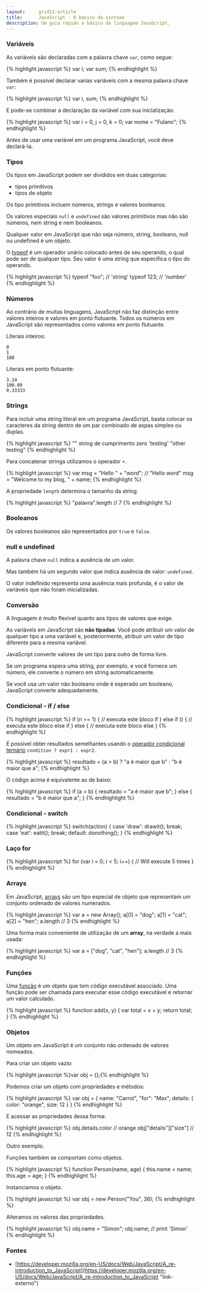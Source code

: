```yaml
---
layout:     grid12-article
title:      JavaScript - O básico da sintaxe
description: Um guia rápido e básico da linguagem JavaScript.
---
```



### Variáveis

As variáveis são declaradas com a palavra chave `var`, como segue:

{% highlight javascript %}
var i;
var sum;
{% endhighlight %}

Também é possível declarar varias variáveis com a mesma palavra chave `var`:

{% highlight javascript %}
var i, sum;
{% endhighlight %}

E pode-se combinar a declaração da variável com sua inicialização:

{% highlight javascript %}
var i = 0, j = 0, k = 0;
var nome = "Fulano";
{% endhighlight %}

Antes de usar uma variável em um programa JavaScript, você deve declará-la. 



### Tipos

Os tipos em JavaScript podem ser divididos em duas categorias:

- tipos primitivos
- tipos de objeto

Os tipo primitivos incluem números, strings e valores booleanos.

Os valores especiais `null` e `undefined` são valores primitivos mas não são números, nem string e nem booleanos.

Qualquer valor em JavaScript que não seja número, string, booleano, null ou undefined é um objeto.

O [typeof](../refs/typeof/) é um operador unário colocado antes de seu operando, o qual pode ser de qualquer tipo. Seu valor é uma string 
que especifica o tipo do operando.

{% highlight javascript %}
typeof "foo"; // 'string'
typeof 123;   // 'number'
{% endhighlight %}



### Números

Ao contrário de muitas linguagens, JavaScript não faz distinção entre valores inteiros e valores em ponto flutuante.
Todos os números em JavaScript são representados como valores em ponto flutuante.

Literais inteiros:

    0
    1
    100

Literais em ponto flutuante:

    3.14
    100.09
    0.33333



### Strings

Para incluir uma string literal em um programa JavaScript, basta colocar os caracteres da string dentro de um par combinado
de aspas simples ou duplas.

{% highlight javascript %}
"" string de cumprimento zero
'testing'
"other testing"
{% endhighlight %}

Para concatenar strings utilizamos o operador `+`.

{% highlight javascript %}
var msg = "Hello " + "word"; // "Hello word"
msg = "Welcome to my blog, " + name;
{% endhighlight %}

A propriedade `length` determina o tamanho da string.

{% highlight javascript %}
"palavra".length // 7
{% endhighlight %}



### Booleanos

Os valores booleanos são representados por `true` e `false`.



### null e undefined

A palavra chave `null` indica a ausência de um valor.

Mas também há um segundo valor que indica ausência de valor: `undefined`.

O valor indefinido representa uma ausência mais profunda, é o valor de variáveis que não foram inicializadas.



### Conversão

A linguagem é muito flexível quanto aos tipos de valores que exige.

As variáveis em JavaScript são __não tipadas__. Você pode atribuir um valor de qualquer tipo a uma variável e, posteriormente,
atribuir um valor de tipo diferente para a mesma variável.

JavaScript converte valores de um tipo para outro de forma livre.

Se um programa espera uma string, por exemplo, e você fornece um número, ele converte o número em string automaticamente.

Se você usa um valor não booleano onde é esperado um booleano, JavaScript converte adequadamente.


### Condicional - if / else

{% highlight javascript %}
if (n == 1) {
    // executa este bloco if
} else if () {
    // executa este bloco else if
} else {
    // executa este bloco else
}
{% endhighlight %}


É possível obter resultados semelhantes usando o [operador condicional ternário](../refs/operador-condicional-ternario/) `condition ? expr1 : expr2`.

{% highlight javascript %}
resultado = (a > b) ? "a é maior que b" : "b é maior que a";
{% endhighlight %}

O código acima é equivalente ao de baixo:

{% highlight javascript %}
if (a > b) {
    resultado = "a é maior que b";
} else {
    resultado = "b é maior que a";
}
{% endhighlight %}



### Condicional - switch

{% highlight javascript %}
switch(action) {
    case 'draw':
        drawit();
        break;
    case 'eat':
        eatit();
        break;
    default:
        donothing();
}
{% endhighlight %}

### Laço for

{% highlight javascript %}
for (var i = 0; i < 5; i++) {
    // Will execute 5 times
}
{% endhighlight %}



### Arrays

Em JavaScript, [arrays](../refs/arrays/) são um tipo especial de objeto que representam um conjunto ordenado de valores
numerados.

{% highlight javascript %}
var a = new Array();
a[0] = "dog";
a[1] = "cat";
a[2] = "hen";
a.length // 3
{% endhighlight %}

Uma forma mais conveniente de utilização de um __array__, na verdade a mais usada:

{% highlight javascript %}
var a = ["dog", "cat", "hen"];
a.length // 3
{% endhighlight %}



### Funções

Uma [função](../refs/funcoes/) é um objeto que tem código executável associado. Uma função pode ser chamada para executar esse código
executável e retornar um valor calculado.

{% highlight javascript %}
function add(x, y) {
    var total = x + y;
    return total;
}
{% endhighlight %}



### Objetos

Um objeto em JavaScript é um conjunto não ordenado de valores nomeados.

Para criar um objeto vazio:

{% highlight javascript %}var obj = {};{% endhighlight %}

Podemos criar um objeto com propriedades e métodos: 

{% highlight javascript %}
var obj = {
    name: "Carrot",
    "for": "Max",
    details: {
        color: "orange",
        size: 12
    }
}
{% endhighlight %}

E acessar as propriedades dessa forma:

{% highlight javascript %}
obj.details.color      // orange
obj["details"]["size"] // 12
{% endhighlight %}

Outro exemplo.

Funções também se comportam como objetos.

{% highlight javascript %}
function Person(name, age) {
    this.name = name;
    this.age = age;
}
{% endhighlight %}

Instanciamos o objeto.

{% highlight javascript %}
var obj = new Person("You", 36);
{% endhighlight %}

Alteramos os valores das propriedades.

{% highlight javascript %}
obj.name = "Simon";
obj.name; // print 'Simon'
{% endhighlight %}



### Fontes

- [https://developer.mozilla.org/en-US/docs/Web/JavaScript/A_re-introduction_to_JavaScript](https://developer.mozilla.org/en-US/docs/Web/JavaScript/A_re-introduction_to_JavaScript "link-externo")


